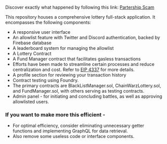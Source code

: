 Discover exactly what happened by following this link: [Partership Scam](https://www.linkedin.com/posts/harendra-shakya_staysafe-scam-crypto-activity-7114235992462520320-_BGX?utm_source=share&utm_medium=member_desktop)

This repository houses a comprehensive lottery full-stack application. It encompasses the following components:

- A responsive user interface
- An allowlist feature with Twitter and Discord authentication, backed by Firebase database
- A leaderboard system for managing the allowlist
- A Lottery Contract
- A Fund Manager contract that facilitates gasless transactions
- Efforts have been made to streamline certain processes and reduce centralization and cost. Refer to [EIP 4337](https://eips.ethereum.org/EIPS/eip-4337) for more details.
- A profile section for reviewing your transaction history
- Contract testing using Foundry.
- The primary contracts are BlackListManager.sol, ChainWarzLottery.sol, and FundManager.sol, with others serving as testing contracts.
- Admin panel - for initiating and concluding battles, as well as approving allowlisted users.

### If you want to make more this efficient -
- For optimal efficiency, consider eliminating unnecessary getter functions and implementing GraphQL for data retrieval.
- Also remove some useless code or interface components.
